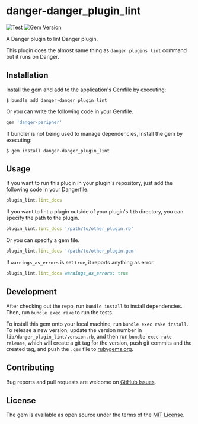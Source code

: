 # danger-danger\_plugin\_lint

[![Test](https://github.com/manicmaniac/danger-danger_plugin_lint/actions/workflows/test.yml/badge.svg)](https://github.com/manicmaniac/danger-danger_plugin_lint/actions/workflows/test.yml)
[![Gem Version](https://badge.fury.io/rb/danger-danger_plugin_lint.svg)](https://rubygems.org/gems/danger-danger_plugin_lint)

A Danger plugin to lint Danger plugin.

This plugin does the almost same thing as `danger plugins lint` command but it runs on Danger.

## Installation

Install the gem and add to the application's Gemfile by executing:

    $ bundle add danger-danger_plugin_lint

Or you can write the following code in your Gemfile.

```ruby
gem 'danger-peripher'
```

If bundler is not being used to manage dependencies, install the gem by executing:

    $ gem install danger-danger_plugin_lint

## Usage

If you want to run this plugin in your plugin's repository, just add the following code in your Dangerfile.

```ruby
plugin_lint.lint_docs
```

If you want to lint a plugin outside of your plugin's `lib` directory, you can specify the path to the plugin.

```ruby
plugin_lint.lint_docs '/path/to/other_plugin.rb'
```

Or you can specify a gem file.

```ruby
plugin_lint.lint_docs '/path/to/other_plugin.gem'
```

If `warnings_as_errors` is set `true`, it reports anything as error.

```ruby
plugin_lint.lint_docs warnings_as_errors: true
```

## Development

After checking out the repo, run `bundle install` to install dependencies. Then, run `bundle exec rake` to run the tests.

To install this gem onto your local machine, run `bundle exec rake install`.
To release a new version, update the version number in `lib/danger_plugin_lint/version.rb`, and then run `bundle exec rake release`, which will create a git tag for the version, push git commits and the created tag, and push the `.gem` file to [rubygems.org](https://rubygems.org).

## Contributing

Bug reports and pull requests are welcome on [GitHub Issues](https://github.com/manicmaniac/danger-danger_plugin_lint).

## License

The gem is available as open source under the terms of the [MIT License](https://opensource.org/licenses/MIT).
